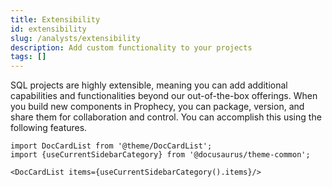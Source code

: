 ```yaml
---
title: Extensibility
id: extensibility
slug: /analysts/extensibility
description: Add custom functionality to your projects
tags: []
---
```


SQL projects are highly extensible, meaning you can add additional capabilities and functionalities beyond our out-of-the-box offerings. When you build new components in Prophecy, you can package, version, and share them for collaboration and control. You can accomplish this using the following features.

```mdx-code-block
import DocCardList from '@theme/DocCardList';
import {useCurrentSidebarCategory} from '@docusaurus/theme-common';

<DocCardList items={useCurrentSidebarCategory().items}/>
```
